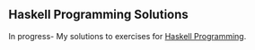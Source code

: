 ## Haskell Programming Solutions

In progress-
My solutions to exercises for [Haskell Programming](haskellbook.com).

